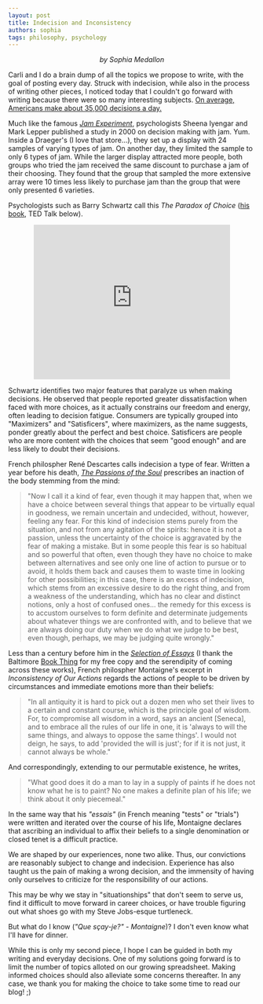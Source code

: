 ```yaml
---
layout: post
title: Indecision and Inconsistency
authors: sophia
tags: philosophy, psychology
---
```


<p style='text-align: center;'><i>by Sophia Medallon</i></p>

Carli and I do a brain dump of all the topics we propose to write, with the goal of posting every day. Struck with indecision, while also in the process of writing other pieces, I noticed today that I couldn't go forward with writing because there were so many interesting subjects. [On average, Americans make about 35,000 decisions a day.](https://go.roberts.edu/leadingedge/the-great-choices-of-strategic-leaders)

Much like the famous [*Jam Experiment*](https://faculty.washington.edu/jdb/345/345%20Articles/Iyengar%20%26%20Lepper%20(2000).pdf), psychologists Sheena Iyengar and Mark Lepper published a study in 2000 on decision making with jam. Yum. Inside a Draeger's (I love that store...), they set up a display with 24 samples of varying types of jam. On another day, they limited the sample to only 6 types of jam. While the larger display attracted more people, both groups who tried the jam received the same discount to purchase a jam of their choosing. They found that the group that sampled the more extensive array were 10 times less likely to purchase jam than the group that were only presented 6 varieties. 

Psychologists such as Barry Schwartz call this *The Paradox of Choice* ([his book](https://www.harpercollins.com/products/the-paradox-of-choice-barry-schwartz?variant=32207920234530), TED Talk below).

<p style='text-align: center;'><iframe width="400" height="315" src="https://www.youtube.com/embed/VO6XEQIsCoM" frameborder="0" allow="autoplay; encrypted-media" allowfullscreen></iframe></p>

Schwartz identifies two major features that paralyze us when making decisions. He observed that people reported greater dissatisfaction when faced with more choices, as it actually constrains our freedom and energy, often leading to decision fatigue. Consumers are typically grouped into "Maximizers" and "Satisficers", where maximizers, as the name suggests, ponder greatly about the perfect and best choice. Satisficers are people who are more content with the choices that seem "good enough" and are less likely to doubt their decisions. 

French philospher René Descartes calls indecision a type of fear. Written a year before his death, [*The Passions of the Soul*](https://www.cambridge.org/core/books/abs/cambridge-descartes-lexicon/passions-of-the-soul/3615320CB4A58B7F1FE363EAAA34869D) prescribes an inaction of the body stemming from the mind:

> "Now I call it a kind of fear, even though it may happen that, when we have a choice between several things that appear to be virtually equal in goodness, we remain uncertain and undecided, without, however, feeling any fear. For this kind of indecision stems purely from the situation, and not from any agitation of the spirits: hence it is not a passion, unless the uncertainty of the choice is aggravated by the fear of making a mistake. But in some people this fear is so habitual and so powerful that often, even though they have no choice to make between alternatives and see only one line of action to pursue or to avoid, it holds them back and causes them to waste time in looking for other possibilities; in this case, there is an excess of indecision, which stems from an excessive desire to do the right thing, and from a weakness of the understanding, which has no clear and distinct notions, only a host of confused ones... the remedy for this excess is to accustom ourselves to form definite and determinate judgements about whatever things we are confronted with, and to believe that we are always doing our duty when we do what we judge to be best, even though, perhaps, we may be judging quite wrongly." 

Less than a century before him in the [*Selection of Essays*](https://www.gutenberg.org/files/3600/3600-h/3600-h.htm) (I thank the Baltimore [Book Thing](https://bookthing.org) for my free copy and the serendipity of coming across these works), French philospher Montaigne's excerpt in *Inconsistency of Our Actions* regards the actions of people to be driven by circumstances and immediate emotions more than their beliefs:

> "In all antiquity it is hard to pick out a dozen men who set their lives to a certain and constant course, which is the principle goal of wisdom. For, to compromise all wisdom in a word, says an ancient [Seneca], and to embrace all the rules of our life in one, it is 'always to will the same things, and always to oppose the same things'. I would not deign, he says, to add 'provided the will is just'; for if it is not just, it cannot always be whole."

And correspondingly, extending to our permutable existence, he writes,

> "What good does it do a man to lay in a supply of paints if he does not know what he is to paint? No one makes a definite plan of his life; we think about it only piecemeal."

In the same way that his *"essais"* (in French meaning "tests" or "trials") were written and iterated over the course of his life, Montaigne declares that ascribing an individual to affix their beliefs to a single denomination or closed tenet is a difficult practice.

We are shaped by our experiences, none two alike. Thus, our convictions are reasonably subject to change and indecision. Experience has also taught us the pain of making a wrong decision, and the immensity of having only ourselves to criticize for the responsibility of our actions. 

This may be why we stay in "situationships" that don't seem to serve us, find it difficult to move forward in career choices, or have trouble figuring out what shoes go with my Steve Jobs-esque turtleneck. 

But what do I know (*"Que sçay-je?" - Montaigne*)? I don't even know what I'll have for dinner.

While this is only my second piece, I hope I can be guided in both my writing and everyday decisions. One of my solutions going forward is to limit the number of topics alloted on our growing spreadsheet. Making informed choices should also alleviate some concerns thereafter. In any case, we thank you for making the choice to take some time to read our blog! ;)
